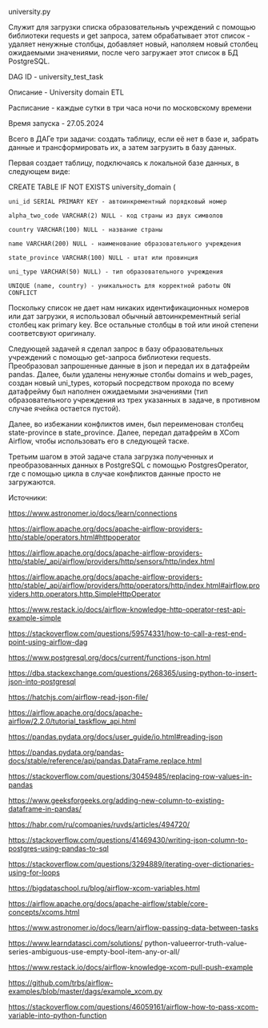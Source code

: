 university.py

Служит для загрузки списка образовательныъ учреждений с помощью библиотеки requests и get запроса, затем обрабатывает этот список - удаляет ненужные столбцы, добавляет новый, наполяем новый столбец ожидаемыми значениями, после чего загружает этот список в БД PostgreSQL.

DAG ID - university_test_task

Описание - University domain ETL

Расписание - каждые сутки в три часа ночи по московскому времени

Время запуска - 27.05.2024



Всего в ДАГе три задачи: создать таблицу, если её нет в базе и, забрать данные и трансформировать их, а затем загрузить в базу данных.


Первая создает таблицу, подключаясь к локальной базе данных, в следующем виде:


CREATE TABLE IF NOT EXISTS university_domain (

    uni_id SERIAL PRIMARY KEY - автоинкрементный порядковый номер

    alpha_two_code VARCHAR(2) NULL - код страны из двух символов

    country VARCHAR(100) NULL - название страны

    name VARCHAR(200) NULL - наименование образовательного учреждения

    state_province VARCHAR(100) NULL - штат или провинция

    uni_type VARCHAR(50) NULL) - тип образовательного учреждения

    UNIQUE (name, country) - уникальность для корректной работы ON CONFLICT


Поскольку список не дает нам никаких идентификационных номеров или дат загрузки, я использовал обычный автоинкрементный serial столбец как primary key. Все остальные столбцы в той или иной степени соответсвуют оригиналу. 


Следующей задачей я сделал запрос в базу образовательных учреждений с помощью get-запроса библиотеки requests. Преобразовал запрошенные данные в json и передал их в датафрейм pandas. Далее, были удалены ненужные столбы domains и web_pages, создан новый uni_types, который посредством прохода по всему датафрейму был наполнен ожидаемыми значениями (тип образовательного учреждения из трех указанных в задаче, в противном случае ячейка остается пустой). 

Далее, во избежании конфликтов имен, был переименован столбец state-province в state_province.
Далее, передал датафрейм в XCom Airflow, чтобы использовать его в следующей таске.


Третьим шагом в этой задаче стала загрузка полученных и преобразованных данных в PostgreSQL с помощью PostgresOperator, где с помощью цикла в случае конфликтов данные просто не загружаются.



Источники:

https://www.astronomer.io/docs/learn/connections

https://airflow.apache.org/docs/apache-airflow-providers-http/stable/operators.html#httpoperator

https://airflow.apache.org/docs/apache-airflow-providers-http/stable/_api/airflow/providers/http/sensors/http/index.html

https://airflow.apache.org/docs/apache-airflow-providers-http/stable/_api/airflow/providers/http/operators/http/index.html#airflow.providers.http.operators.http.SimpleHttpOperator

https://www.restack.io/docs/airflow-knowledge-http-operator-rest-api-example-simple

https://stackoverflow.com/questions/59574331/how-to-call-a-rest-end-point-using-airflow-dag

https://www.postgresql.org/docs/current/functions-json.html

https://dba.stackexchange.com/questions/268365/using-python-to-insert-json-into-postgresql

https://hatchjs.com/airflow-read-json-file/

https://airflow.apache.org/docs/apache-airflow/2.2.0/tutorial_taskflow_api.html

https://pandas.pydata.org/docs/user_guide/io.html#reading-json

https://pandas.pydata.org/pandas-docs/stable/reference/api/pandas.DataFrame.replace.html

https://stackoverflow.com/questions/30459485/replacing-row-values-in-pandas

https://www.geeksforgeeks.org/adding-new-column-to-existing-dataframe-in-pandas/

https://habr.com/ru/companies/ruvds/articles/494720/

https://stackoverflow.com/questions/41469430/writing-json-column-to-postgres-using-pandas-to-sql

https://stackoverflow.com/questions/3294889/iterating-over-dictionaries-using-for-loops

https://bigdataschool.ru/blog/airflow-xcom-variables.html

https://airflow.apache.org/docs/apache-airflow/stable/core-concepts/xcoms.html

https://www.astronomer.io/docs/learn/airflow-passing-data-between-tasks

https://www.learndatasci.com/solutions/
python-valueerror-truth-value-series-ambiguous-use-empty-bool-item-any-or-all/

https://www.restack.io/docs/airflow-knowledge-xcom-pull-push-example

https://github.com/trbs/airflow-examples/blob/master/dags/example_xcom.py

https://stackoverflow.com/questions/46059161/airflow-how-to-pass-xcom-variable-into-python-function